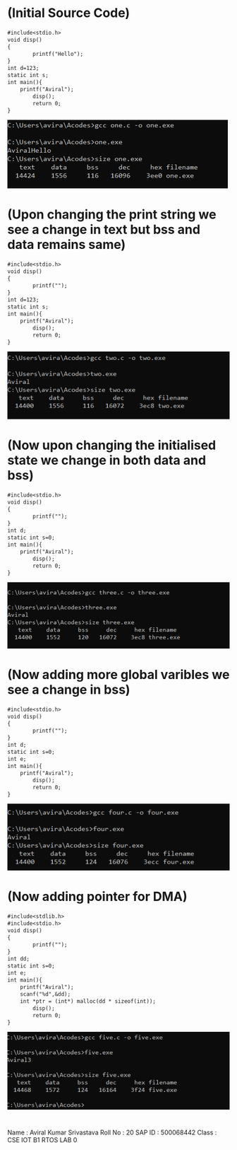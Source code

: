 # (Initial Source Code)
```
#include<stdio.h>
void disp()
{
        printf("Hello");
}
int d=123;
static int s;
int main(){
	printf("Aviral");
        disp();
        return 0;
}
```
![one](./Screenshots/1-1.png)

# (Upon changing the print string we see a change in text but bss and data remains same)
```
#include<stdio.h>
void disp()
{
        printf("");
}
int d=123;
static int s;
int main(){
	printf("Aviral");
        disp();
        return 0;
}
```
![two](./Screenshots/1-2.png)

# (Now upon changing the initialised state we change in both data and bss)
```
#include<stdio.h>
void disp()
{
        printf("");
}
int d;
static int s=0;
int main(){
	printf("Aviral");
        disp();
        return 0;
}
```
![three](./Screenshots/1-3.png)
# (Now adding more global varibles we see a change in bss)
```
#include<stdio.h>
void disp()
{
        printf("");
}
int d;
static int s=0;
int e;
int main(){
	printf("Aviral");
        disp();
        return 0;
}
```
![four](./Screenshots/1-4.png)
# (Now adding pointer for DMA)
```
#include<stdlib.h>
#include<stdio.h>
void disp()
{
        printf("");
}
int dd;
static int s=0;
int e;
int main(){
	printf("Aviral");
	scanf("%d",&dd);
  	int *ptr = (int*) malloc(dd * sizeof(int));
        disp();
        return 0;
}
```
![five](./Screenshots/1-5.png)
#
Name : Aviral Kumar Srivastava
Roll No : 20
SAP ID : 500068442
Class : CSE IOT B1
RTOS LAB 0
